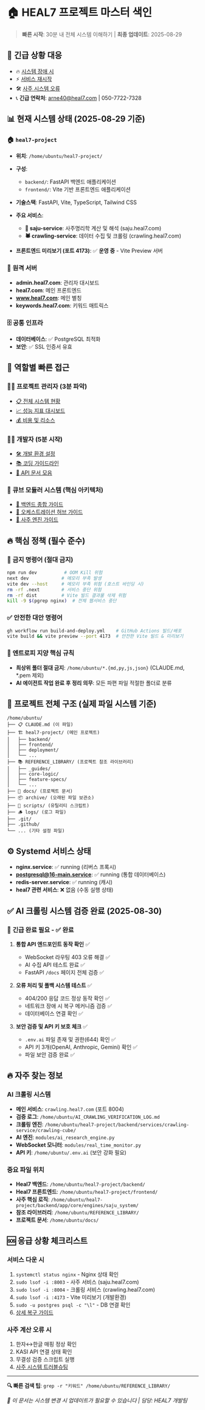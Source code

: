 # 🏠 HEAL7 프로젝트 마스터 색인

> **빠른 시작**: 30분 내 전체 시스템 이해하기 | **최종 업데이트**: 2025-08-29

## 🚀 **긴급 상황 대응**
- 🔥 [시스템 장애 시](./docs/operations/troubleshooting.md#system-failure)
- ⚡ [서비스 재시작](./docs/operations/deployment.md#quick-restart)
- 🛠️ [사주 시스템 오류](./docs/saju-system/troubleshooting.md)
- 📞 **긴급 연락처**: arne40@heal7.com | 050-7722-7328

## 📊 **현재 시스템 상태** (2025-08-29 기준)

### 🏠 **`heal7-project`**
- **위치**: `/home/ubuntu/heal7-project/`
- **구성**:
  - `backend/`: FastAPI 백엔드 애플리케이션
  - `frontend/`: Vite 기반 프론트엔드 애플리케이션
- **기술스택**: FastAPI, Vite, TypeScript, Tailwind CSS
- **주요 서비스**:
  - **🔮 saju-service**: 사주명리학 계산 및 해석 (saju.heal7.com)
  - **🕷️ crawling-service**: 데이터 수집 및 크롤링 (crawling.heal7.com)
  
- **프론트엔드 미리보기 (포트 4173)**: ✅ **운영 중** - Vite Preview 서버

### 🏢 **원격 서버**
- **admin.heal7.com**: 관리자 대시보드
- **heal7.com**: 메인 프론트엔드
- **www.heal7.com**: 메인 별칭
- **keywords.heal7.com**: 키워드 매트릭스

### 🗄️ **공통 인프라**
- **데이터베이스**: ✅ PostgreSQL 최적화
- **보안**: ✅ SSL 인증서 유효

## 🎯 **역할별 빠른 접근**

### 👨‍💼 **프로젝트 관리자** (3분 파악)
- [📋 전체 시스템 현황](./docs/system-architecture/overview.md)
- [📈 성능 지표 대시보드](./docs/operations/monitoring.md)
- [💰 비용 및 리소스](./docs/operations/resources.md)

### 👨‍💻 **개발자** (5분 시작)
- [🛠️ 개발 환경 설정](./docs/development/setup.md)
- [📚 코딩 가이드라인](./docs/development/guidelines.md)
- [🔧 API 문서 모음](./docs/saju-system/api-reference.md)

### 🧊 **큐브 모듈러 시스템** (핵심 아키텍처)
- [🎼 백엔드 종합 가이드](./heal7-project/backend/README(백엔드종합가이드).md)
- [🎼 오케스트레이션 허브 가이드](./heal7-project/backend/services/dashboard-service/README(오케스트레이션허브가이드).md)
- [🔮 사주 엔진 가이드](./heal7-project/backend/app/core/engines/saju_system/README(사주엔진가이드).md)

## 🔥 **핵심 정책** (필수 준수)

### 🚫 **금지 명령어 (절대 금지)**
```bash
npm run dev          # OOM Kill 위험
next dev            # 메모리 부족 발생
vite dev --host     # 메모리 부족 위험 (호스트 바인딩 시)
rm -rf .next        # 서비스 중단 위험
rm -rf dist         # Vite 빌드 결과물 삭제 위험
kill -9 $(pgrep nginx)  # 전체 웹서비스 중단
```

### ✅ **안전한 대안 명령어**
```bash
gh workflow run build-and-deploy.yml    # GitHub Actions 빌드/배포
vite build && vite preview --port 4173  # 안전한 Vite 빌드 & 미리보기
```

### 🧹 **엔트로피 지양 핵심 규칙**
- **최상위 폴더 절대 금지**: `/home/ubuntu/*.{md,py,js,json}` (CLAUDE.md, *.pem 제외)
- **AI 에이전트 작업 완료 후 정리 의무**: 모든 파편 파일 적절한 폴더로 분류

## 📂 **프로젝트 전체 구조** (실제 파일 시스템 기준)
```
/home/ubuntu/
├── 📋 CLAUDE.md (이 파일)
├── 🏗️ heal7-project/ (메인 프로젝트)
│   ├── backend/
│   ├── frontend/
│   ├── deployment/
│   └── ...
├── 📚 REFERENCE_LIBRARY/ (프로젝트 참조 라이브러리)
│   ├── _guides/
│   ├── core-logic/
│   ├── feature-specs/
│   └── ...
├── 📄 docs/ (프로젝트 문서)
├── 📦 archive/ (오래된 파일 보관소)
├── 📜 scripts/ (유틸리티 스크립트)
├── 🪵 logs/ (로그 파일)
├── .git/
├── .github/
└── ... (기타 설정 파일)
```

## ⚙️ **Systemd 서비스 상태**
- **nginx.service**: ✅ running (리버스 프록시)
- **postgresql@16-main.service**: ✅ running (통합 데이터베이스)
- **redis-server.service**: ✅ running (캐시)
- **heal7 관련 서비스**: ❌ 없음 (수동 실행 상태)

## ✅ **AI 크롤링 시스템 검증 완료** (2025-08-30)

### 🔴 **긴급 완료 필요** - ✅ **완료**
1. **통합 API 엔드포인트 동작 확인** ✅
   - WebSocket 라우팅 403 오류 해결 ✅
   - AI 수집 API 테스트 완료 ✅
   - FastAPI `/docs` 페이지 전체 검증 ✅

2. **오류 처리 및 폴백 시스템 테스트** ✅
   - 404/200 응답 코드 정상 동작 확인 ✅
   - 네트워크 장애 시 복구 메커니즘 검증 ✅
   - 데이터베이스 연결 확인 ✅

3. **보안 검증 및 API 키 보호 체크** ✅
   - `.env.ai` 파일 존재 및 권한(644) 확인 ✅
   - API 키 3개(OpenAI, Anthropic, Gemini) 확인 ✅
   - 파일 보안 검증 완료 ✅

## 🔥 **자주 찾는 정보**

### **AI 크롤링 시스템**
- **메인 서비스**: `crawling.heal7.com` (포트 8004)
- **검증 로그**: `/home/ubuntu/AI_CRAWLING_VERIFICATION_LOG.md`
- **크롤링 엔진**: `/home/ubuntu/heal7-project/backend/services/crawling-service/crawling-cube/`
- **AI 엔진**: `modules/ai_research_engine.py`
- **WebSocket 모니터**: `modules/real_time_monitor.py`
- **API 키**: `/home/ubuntu/.env.ai` (보안 강화 필요)

### **중요 파일 위치**
- **Heal7 백엔드**: `/home/ubuntu/heal7-project/backend/`
- **Heal7 프론트엔드**: `/home/ubuntu/heal7-project/frontend/`
- **사주 핵심 로직**: `/home/ubuntu/heal7-project/backend/app/core/engines/saju_system/`
- **참조 라이브러리**: `/home/ubuntu/REFERENCE_LIBRARY/`
- **프로젝트 문서**: `/home/ubuntu/docs/`

## 🆘 **응급 상황 체크리스트**

### **서비스 다운 시**
1. `systemctl status nginx` - Nginx 상태 확인
2. `sudo lsof -i :8003` - 사주 서비스 (saju.heal7.com)
3. `sudo lsof -i :8004` - 크롤링 서비스 (crawling.heal7.com)
4. `sudo lsof -i :4173` - Vite 미리보기 (개발환경)
5. `sudo -u postgres psql -c "\l"` - DB 연결 확인
6. [상세 복구 가이드](./docs/operations/emergency-recovery.md)

### **사주 계산 오류 시**
1. 한자↔한글 매핑 정상 확인
2. KASI API 연결 상태 확인
3. 무결성 검증 스크립트 실행
4. [사주 시스템 트러블슈팅](./docs/saju-system/troubleshooting.md)

---

**🔍 빠른 검색 팁**: `grep -r "키워드" /home/ubuntu/REFERENCE_LIBRARY/`

*📝 이 문서는 시스템 변경 시 업데이트가 필요할 수 있습니다 | 담당: HEAL7 개발팀*
